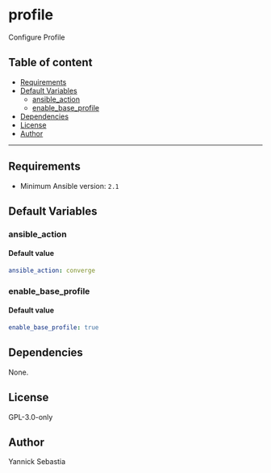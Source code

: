 # profile

Configure Profile

## Table of content

- [Requirements](#requirements)
- [Default Variables](#default-variables)
  - [ansible_action](#ansible_action)
  - [enable_base_profile](#enable_base_profile)
- [Dependencies](#dependencies)
- [License](#license)
- [Author](#author)

---

## Requirements

- Minimum Ansible version: `2.1`

## Default Variables

### ansible_action

#### Default value

```YAML
ansible_action: converge
```

### enable_base_profile

#### Default value

```YAML
enable_base_profile: true
```

## Dependencies

None.

## License

GPL-3.0-only

## Author

Yannick Sebastia

